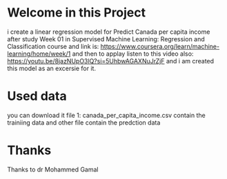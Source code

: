 # Welcome in this Project
i create a linear regression model for Predict Canada per capita income after study Week 01 in Supervised Machine Learning: Regression and Classification course and link is: https://www.coursera.org/learn/machine-learning/home/week/1 and then to applay listen to this video also: https://youtu.be/8jazNUpO3lQ?si=5UhbwAGAXNuJrZjF and i am created this model as an excersie for it.

# Used data
you can download it file 1: canada_per_capita_income.csv contain the trainiing data and other file contain the predction data

# Thanks
Thanks to dr Mohammed Gamal
